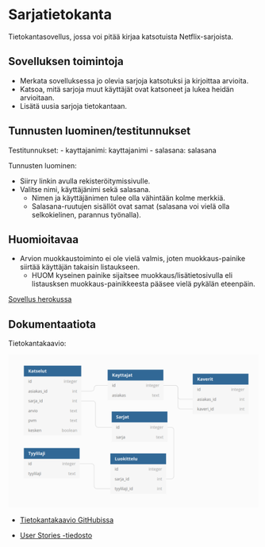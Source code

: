 # Sarjatietokanta
Tietokantasovellus, jossa voi pitää kirjaa katsotuista Netflix-sarjoista.

## Sovelluksen toimintoja
- Merkata sovelluksessa jo olevia sarjoja katsotuksi ja kirjoittaa arvioita.
- Katsoa, mitä sarjoja muut käyttäjät ovat katsoneet ja lukea heidän arvioitaan.
- Lisätä uusia sarjoja tietokantaan.

## Tunnusten luominen/testitunnukset
Testitunnukset:
	- kayttajanimi: kayttajanimi
	- salasana: salasana


Tunnusten luominen:
- Siirry linkin avulla rekisteröitymissivulle.
- Valitse nimi, käyttäjänimi sekä salasana.
	- Nimen ja käyttäjänimen tulee olla vähintään kolme merkkiä.
	- Salasana-ruutujen sisällöt ovat samat (salasana voi vielä olla selkokielinen, parannus työnalla).

## Huomioitavaa
- Arvion muokkaustoiminto ei ole vielä valmis, joten muokkaus-painike siirtää käyttäjän takaisin listaukseen.
	- HUOM kyseinen painike sijaitsee muokkaus/lisätietosivulla eli listausksen muokkaus-painikkeesta pääsee vielä pykälän eteenpäin.

[Sovellus herokussa](https://tsoha-sarjasovellus.herokuapp.com/)

## Dokumentaatiota

Tietokantakaavio:

![alt text](https://raw.githubusercontent.com/elmanevala/Sarjatietokanta/master/documentation/tietokantakaavio.png "Tietokantakaavio")

- [Tietokantakaavio GitHubissa](https://github.com/elmanevala/Sarjatietokanta/blob/master/documentation/tietokantakaavio.png)

- [User Stories -tiedosto](https://github.com/elmanevala/Sarjatietokanta/blob/master/documentation/user_stories.txt)


